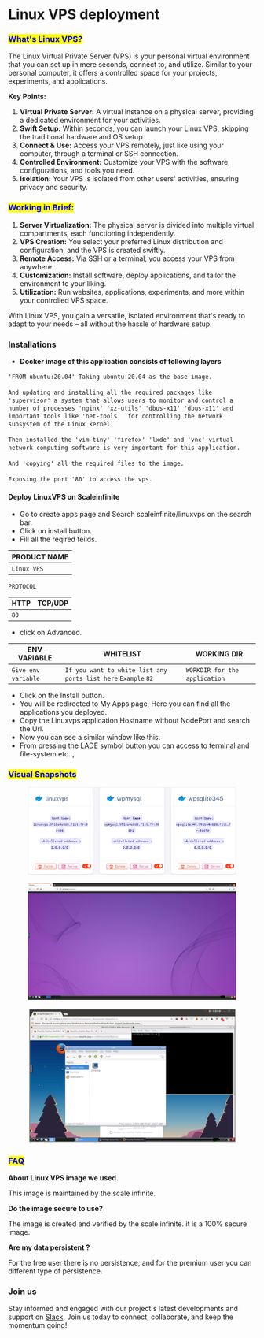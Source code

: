 # Linux VPS deployment

### <mark style="color:blue;">What's Linux VPS?</mark>

The Linux Virtual Private Server (VPS) is your personal virtual environment that you can set up in mere seconds, connect to, and utilize. Similar to your personal computer, it offers a controlled space for your projects, experiments, and applications.

**Key Points:**

1. **Virtual Private Server:** A virtual instance on a physical server, providing a dedicated environment for your activities.
2. **Swift Setup:** Within seconds, you can launch your Linux VPS, skipping the traditional hardware and OS setup.
3. **Connect & Use:** Access your VPS remotely, just like using your computer, through a terminal or SSH connection.
4. **Controlled Environment:** Customize your VPS with the software, configurations, and tools you need.
5. **Isolation:** Your VPS is isolated from other users' activities, ensuring privacy and security.

### <mark style="color:blue;">**Working in Brief:**</mark>

1. **Server Virtualization:** The physical server is divided into multiple virtual compartments, each functioning independently.
2. **VPS Creation:** You select your preferred Linux distribution and configuration, and the VPS is created swiftly.
3. **Remote Access:** Via SSH or a terminal, you access your VPS from anywhere.
4. **Customization:** Install software, deploy applications, and tailor the environment to your liking.
5. **Utilization:** Run websites, applications, experiments, and more within your controlled VPS space.

With Linux VPS, you gain a versatile, isolated environment that's ready to adapt to your needs – all without the hassle of hardware setup.

### Installations

* &#x20;**Docker image of this application consists of following layers**&#x20;

```
'FROM ubuntu:20.04' Taking ubuntu:20.04 as the base image.

And updating and installing all the required packages like 'supervisor' a system that allows users to monitor and control a number of processes 'nginx' 'xz-utils' 'dbus-x11' 'dbus-x11' and important tools like 'net-tools'  for controlling the network subsystem of the Linux kernel.

Then installed the 'vim-tiny' 'firefox' 'lxde' and 'vnc' virtual network computing software is very important for this application.

And 'copying' all the required files to the image.

Exposing the port '80' to access the vps.

```

#### Deploy LinuxVPS on Scaleinfinite

* &#x20;Go to create apps page and Search scaleinfinite/linuxvps on the search bar.
* Click on install button.
* &#x20;Fill all the reqired feilds.

| PRODUCT NAME |
| ------------ |
| `Linux VPS`  |

`PROTOCOL`

| HTTP | TCP/UDP |
| ---- | ------- |
| `80` |         |

* &#x20;click on Advanced.

| ENV VARIABLE        | WHITELIST                                                      | WORKING DIR                   |
| ------------------- | -------------------------------------------------------------- | ----------------------------- |
| `Give env variable` | `If you want to white list any ports list here` `Example` `82` | `WORKDIR for the application` |

* Click on the Install button.
* You will be redirected to My Apps page, Here you can find all the applications you deployed.
* Copy the Linuxvps application Hostname without NodePort and search the Url.
* &#x20;Now you can see a similar window like this.
* &#x20;From pressing the LADE symbol button you can access to terminal and file-system etc..,

### <mark style="color:blue;">Visual Snapshots</mark>

<figure><img src="../../.gitbook/assets/myapps (4).png" alt=""><figcaption></figcaption></figure>

<figure><img src="../../.gitbook/assets/vps-desktop.png" alt=""><figcaption></figcaption></figure>

<figure><img src="../../.gitbook/assets/Screenshot 2023-08-12 152739.png" alt=""><figcaption></figcaption></figure>

### <mark style="color:blue;">FAQ</mark>

**About Linux VPS image we used.**

This image is maintained by the scale infinite.

**Do the image secure to use?**

The image is created and verified by the scale infinite. it is a 100% secure image.

**Are my data persistent ?**

For the free user there is no persistence, and for the premium user you can different type of persistence.

### Join us

Stay informed and engaged with our project's latest developments and support on [Slack](https://app.slack.com/client/T04QS32JX6E/C04QKEWE146). Join us today to connect, collaborate, and keep the momentum going!&#x20;
